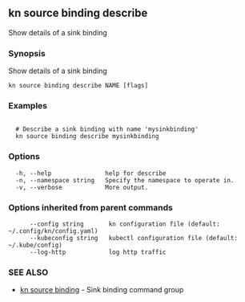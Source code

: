 ## kn source binding describe

Show details of a sink binding

### Synopsis

Show details of a sink binding

```
kn source binding describe NAME [flags]
```

### Examples

```

  # Describe a sink binding with name 'mysinkbinding'
  kn source binding describe mysinkbinding
```

### Options

```
  -h, --help               help for describe
  -n, --namespace string   Specify the namespace to operate in.
  -v, --verbose            More output.
```

### Options inherited from parent commands

```
      --config string       kn configuration file (default: ~/.config/kn/config.yaml)
      --kubeconfig string   kubectl configuration file (default: ~/.kube/config)
      --log-http            log http traffic
```

### SEE ALSO

* [kn source binding](kn_source_binding.md)	 - Sink binding command group

